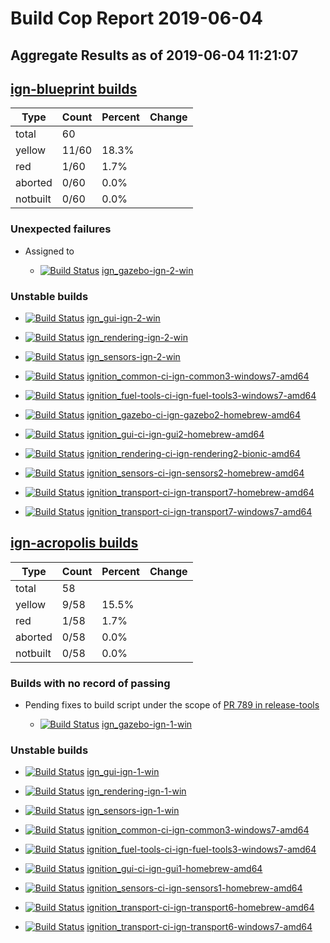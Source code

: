 # Build Cop Report 2019-06-04
## Aggregate Results as of 2019-06-04 11:21:07

## [ign-blueprint builds](https://build.osrfoundation.org/view/ign-blueprint/)

| Type | Count | Percent | Change |
|--|--|--|--|
| total | 60 | |  |
| yellow | 11/60 | 18.3% |  |
| red | 1/60 | 1.7% |  |
| aborted | 0/60 | 0.0% |  |
| notbuilt | 0/60 | 0.0% |  |

### Unexpected failures


* Assigned to

    * [![Build Status](https://build.osrfoundation.org/job/ign_gazebo-ign-2-win//badge/icon)](https://build.osrfoundation.org/job/ign_gazebo-ign-2-win/) [ign_gazebo-ign-2-win](https://build.osrfoundation.org/job/ign_gazebo-ign-2-win/)


### Unstable builds

* [![Build Status](https://build.osrfoundation.org/job/ign_gui-ign-2-win//badge/icon)](https://build.osrfoundation.org/job/ign_gui-ign-2-win/) [ign_gui-ign-2-win](https://build.osrfoundation.org/job/ign_gui-ign-2-win/)

* [![Build Status](https://build.osrfoundation.org/job/ign_rendering-ign-2-win//badge/icon)](https://build.osrfoundation.org/job/ign_rendering-ign-2-win/) [ign_rendering-ign-2-win](https://build.osrfoundation.org/job/ign_rendering-ign-2-win/)

* [![Build Status](https://build.osrfoundation.org/job/ign_sensors-ign-2-win//badge/icon)](https://build.osrfoundation.org/job/ign_sensors-ign-2-win/) [ign_sensors-ign-2-win](https://build.osrfoundation.org/job/ign_sensors-ign-2-win/)

* [![Build Status](https://build.osrfoundation.org/job/ignition_common-ci-ign-common3-windows7-amd64//badge/icon)](https://build.osrfoundation.org/job/ignition_common-ci-ign-common3-windows7-amd64/) [ignition_common-ci-ign-common3-windows7-amd64](https://build.osrfoundation.org/job/ignition_common-ci-ign-common3-windows7-amd64/)

* [![Build Status](https://build.osrfoundation.org/job/ignition_fuel-tools-ci-ign-fuel-tools3-windows7-amd64//badge/icon)](https://build.osrfoundation.org/job/ignition_fuel-tools-ci-ign-fuel-tools3-windows7-amd64/) [ignition_fuel-tools-ci-ign-fuel-tools3-windows7-amd64](https://build.osrfoundation.org/job/ignition_fuel-tools-ci-ign-fuel-tools3-windows7-amd64/)

* [![Build Status](https://build.osrfoundation.org/job/ignition_gazebo-ci-ign-gazebo2-homebrew-amd64//badge/icon)](https://build.osrfoundation.org/job/ignition_gazebo-ci-ign-gazebo2-homebrew-amd64/) [ignition_gazebo-ci-ign-gazebo2-homebrew-amd64](https://build.osrfoundation.org/job/ignition_gazebo-ci-ign-gazebo2-homebrew-amd64/)

* [![Build Status](https://build.osrfoundation.org/job/ignition_gui-ci-ign-gui2-homebrew-amd64//badge/icon)](https://build.osrfoundation.org/job/ignition_gui-ci-ign-gui2-homebrew-amd64/) [ignition_gui-ci-ign-gui2-homebrew-amd64](https://build.osrfoundation.org/job/ignition_gui-ci-ign-gui2-homebrew-amd64/)

* [![Build Status](https://build.osrfoundation.org/job/ignition_rendering-ci-ign-rendering2-bionic-amd64//badge/icon)](https://build.osrfoundation.org/job/ignition_rendering-ci-ign-rendering2-bionic-amd64/) [ignition_rendering-ci-ign-rendering2-bionic-amd64](https://build.osrfoundation.org/job/ignition_rendering-ci-ign-rendering2-bionic-amd64/)

* [![Build Status](https://build.osrfoundation.org/job/ignition_sensors-ci-ign-sensors2-homebrew-amd64//badge/icon)](https://build.osrfoundation.org/job/ignition_sensors-ci-ign-sensors2-homebrew-amd64/) [ignition_sensors-ci-ign-sensors2-homebrew-amd64](https://build.osrfoundation.org/job/ignition_sensors-ci-ign-sensors2-homebrew-amd64/)

* [![Build Status](https://build.osrfoundation.org/job/ignition_transport-ci-ign-transport7-homebrew-amd64//badge/icon)](https://build.osrfoundation.org/job/ignition_transport-ci-ign-transport7-homebrew-amd64/) [ignition_transport-ci-ign-transport7-homebrew-amd64](https://build.osrfoundation.org/job/ignition_transport-ci-ign-transport7-homebrew-amd64/)

* [![Build Status](https://build.osrfoundation.org/job/ignition_transport-ci-ign-transport7-windows7-amd64//badge/icon)](https://build.osrfoundation.org/job/ignition_transport-ci-ign-transport7-windows7-amd64/) [ignition_transport-ci-ign-transport7-windows7-amd64](https://build.osrfoundation.org/job/ignition_transport-ci-ign-transport7-windows7-amd64/)


## [ign-acropolis builds](https://build.osrfoundation.org/view/ign-acropolis/)

| Type | Count | Percent | Change |
|--|--|--|--|
| total | 58 | |  |
| yellow | 9/58 | 15.5% |  |
| red | 1/58 | 1.7% |  |
| aborted | 0/58 | 0.0% |  |
| notbuilt | 0/58 | 0.0% |  |

### Builds with no record of passing


* Pending fixes to build script under the scope of [PR 789 in release-tools](https://bitbucket.org/osrf/release-tools/pull-requests/789/add-ign-gazebo-colcon-script-for-windows/diff)

    * [![Build Status](https://build.osrfoundation.org/job/ign_gazebo-ign-1-win//badge/icon)](https://build.osrfoundation.org/job/ign_gazebo-ign-1-win/) [ign_gazebo-ign-1-win](https://build.osrfoundation.org/job/ign_gazebo-ign-1-win/)


### Unstable builds

* [![Build Status](https://build.osrfoundation.org/job/ign_gui-ign-1-win//badge/icon)](https://build.osrfoundation.org/job/ign_gui-ign-1-win/) [ign_gui-ign-1-win](https://build.osrfoundation.org/job/ign_gui-ign-1-win/)

* [![Build Status](https://build.osrfoundation.org/job/ign_rendering-ign-1-win//badge/icon)](https://build.osrfoundation.org/job/ign_rendering-ign-1-win/) [ign_rendering-ign-1-win](https://build.osrfoundation.org/job/ign_rendering-ign-1-win/)

* [![Build Status](https://build.osrfoundation.org/job/ign_sensors-ign-1-win//badge/icon)](https://build.osrfoundation.org/job/ign_sensors-ign-1-win/) [ign_sensors-ign-1-win](https://build.osrfoundation.org/job/ign_sensors-ign-1-win/)

* [![Build Status](https://build.osrfoundation.org/job/ignition_common-ci-ign-common3-windows7-amd64//badge/icon)](https://build.osrfoundation.org/job/ignition_common-ci-ign-common3-windows7-amd64/) [ignition_common-ci-ign-common3-windows7-amd64](https://build.osrfoundation.org/job/ignition_common-ci-ign-common3-windows7-amd64/)

* [![Build Status](https://build.osrfoundation.org/job/ignition_fuel-tools-ci-ign-fuel-tools3-windows7-amd64//badge/icon)](https://build.osrfoundation.org/job/ignition_fuel-tools-ci-ign-fuel-tools3-windows7-amd64/) [ignition_fuel-tools-ci-ign-fuel-tools3-windows7-amd64](https://build.osrfoundation.org/job/ignition_fuel-tools-ci-ign-fuel-tools3-windows7-amd64/)

* [![Build Status](https://build.osrfoundation.org/job/ignition_gui-ci-ign-gui1-homebrew-amd64//badge/icon)](https://build.osrfoundation.org/job/ignition_gui-ci-ign-gui1-homebrew-amd64/) [ignition_gui-ci-ign-gui1-homebrew-amd64](https://build.osrfoundation.org/job/ignition_gui-ci-ign-gui1-homebrew-amd64/)

* [![Build Status](https://build.osrfoundation.org/job/ignition_sensors-ci-ign-sensors1-homebrew-amd64//badge/icon)](https://build.osrfoundation.org/job/ignition_sensors-ci-ign-sensors1-homebrew-amd64/) [ignition_sensors-ci-ign-sensors1-homebrew-amd64](https://build.osrfoundation.org/job/ignition_sensors-ci-ign-sensors1-homebrew-amd64/)

* [![Build Status](https://build.osrfoundation.org/job/ignition_transport-ci-ign-transport6-homebrew-amd64//badge/icon)](https://build.osrfoundation.org/job/ignition_transport-ci-ign-transport6-homebrew-amd64/) [ignition_transport-ci-ign-transport6-homebrew-amd64](https://build.osrfoundation.org/job/ignition_transport-ci-ign-transport6-homebrew-amd64/)

* [![Build Status](https://build.osrfoundation.org/job/ignition_transport-ci-ign-transport6-windows7-amd64//badge/icon)](https://build.osrfoundation.org/job/ignition_transport-ci-ign-transport6-windows7-amd64/) [ignition_transport-ci-ign-transport6-windows7-amd64](https://build.osrfoundation.org/job/ignition_transport-ci-ign-transport6-windows7-amd64/)
